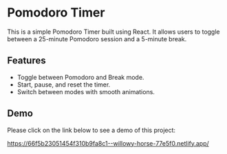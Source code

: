 # Pomodoro Timer

This is a simple Pomodoro Timer built using React. It allows users to toggle between a 25-minute Pomodoro session and a 5-minute break.

## Features

- Toggle between Pomodoro and Break mode.
- Start, pause, and reset the timer.
- Switch between modes with smooth animations.

## Demo

Please click on the link below to see a demo of this project:

https://66f5b23051454f310b9fa8c1--willowy-horse-77e5f0.netlify.app/
